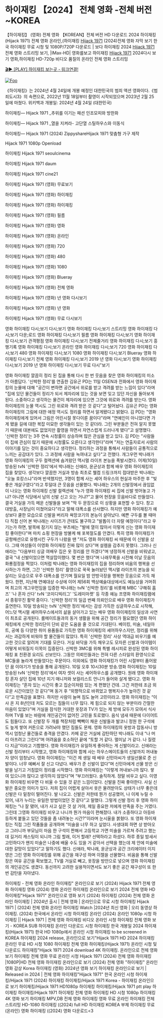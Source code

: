 # 하이재킹 【2024】 전체 영화 -전체 버전 ~KOREA

【하이재킹】 (영화) 전체 영화 【KOREAN】전체 버전 HD 다운로드 2024 하이재킹(Hijack 1971) 전체 영화 온라인,(하이재킹 [Hijack 1971](https://jpflix.cloud/ko/movie/1147710) (2024)전체 영화 자막 보기 한국 하이재킹 무료 시청 및 1080P/720P 다운로드 | 보다 하이재킹 2024 [Hijack 1971](https://jpflix.cloud/ko/movie/1147710)전체 영화 스트리밍 보기, |IMax-HD| 영화를보고 하이재킹 [Hijack 1971](https://jpflix.cloud/ko/movie/1147710) 2024다시 보기 영화,하이재킹 HD-720p 비디오 품질의 온라인 전체 영화 스트리밍


[🎬▶ [PLAY] 하이재킹 보는곳 - 링크연결!](https://jpflix.cloud/ko/movie/1147710)


<a href="https://jpflix.cloud/ko/movie/1147710" rel="nofollow"><img src="https://camo.githubusercontent.com/917e6ed5c302499242165dcc02bdbce85c075fd21b35918eb9c0b771855261b8/68747470733a2f2f7374617469632e7769787374617469632e636f6d2f6d656469612f6232343966395f61646163386637306662336634356238383639313639366337376465313866337e6d76322e676966" alt="Foo" style="max-width: 100%;"></a>


《하이재킹》는 2024년 4월 24일에 개봉 예정인 대한민국의 범죄 액션 영화이다.《범죄도시3》의 속편으로, 2022년 11월 18일부터 촬영이 시작되었으며 2023년 2월 25일에 마쳤다. 위키백과 개봉일: 2024년 4월 24일 (대한민국)

하이재킹— Hijack 1971 _추위를 이기는 패션 인조모피와 방한화

하이재킹— Hijack 1971 _열을 지켜라- 고단열 스틸하우스와 이동식

하이재킹— Hijack 1971 (2024) ZippyshareHijack 1971 맞춤형 가구 제작

Hijack 1971 1080p Openload

하이재킹 Hijack 1971 seoulcinema

하이재킹 Hijack 1971 daum

하이재킹 Hijack 1971 cine21

하이재킹 Hijack 1971 (영화) 무료보기

하이재킹 Hijack 1971 (영화) 하이재킹

하이재킹 Hijack 1971 (영화) 하이재킹

하이재킹 Hijack 1971 (영화) 필름

하이재킹 Hijack 1971 (영화) 영화

하이재킹 Hijack 1971 (영화) 온라인

하이재킹 Hijack 1971 (영화) 720

하이재킹 Hijack 1971 (영화) 480

하이재킹 Hijack 1971 (영화) 1080

하이재킹 Hijack 1971 (영화) Blueray

하이재킹 Hijack 1971 (영화) 전체 영화

하이재킹 Hijack 1971 (영화) 년 영화 다시보기

하이재킹 Hijack 1971 (영화) 년 영화

하이재킹 Hijack 1971 (영화) 무료 다시보기

영화 하이재킹 다시;보기 다시;보기 영화 하이재킹 다시;보기 스트리밍 영화 하이재킹 다시;보기 다운;로드 영화 하이재킹 다시;보기 필름 영화 하이재킹 다시;보기 영화 하이재킹 다시;보기 관객평점 영화 하이재킹 다시;보기 전체줄거리 영화 하이재킹 다시;보기 흥행기록 영화 하이재킹 다시;보기 온라인 영화 하이재킹 다시;보기 720 영화 하이재킹 다시;보기 480 영화 하이재킹 다시;보기 1080 영화 하이재킹 다시;보기 Blueray 영화 하이재킹 다시;보기 전체 영화 하이재킹 다시;보기 2019 년 영화 다시;보기 영화 하이재킹 다시;보기 2019 년 영화 하이재킹 다시;보기 무료 다시"보기

영화 하이재킹 깔끔히 정리 된 집을 통해 다시 한 번 웃음을 찾은 영화 하이재킹의 미소가 아름답다. '신박한 정리'를 연출한 김유곤 PD는 11일 OSEN과 전화에서 영화 하이재킹의 눈물에 대해 "공간이 변하면 공간에서 위로를 받고 격려를 받는 느낌이 있다"라며 "집에 있던 물건들이 정리가 되서 제자리에 있는 것을 보면 잊고 있던 자신을 돌아보게 된다. 소중하다고 생각하는 물건이 제자리에 있으면 그것에 위로와 격려를 받는다. 영화 하이재킹의 눈물 역시도 그린 위로와 격려 받은 것 같다"고 털어놨다. 김유곤 PD는 영화 하이재킹의 그림에 대한 애정 역시도 정리를 하면서 알게됐다고 밝혔다. 김 PD는 "영화 하이재킹에게 있어서 그림은 어린시절 못다이룬 꿈이다"라며 "연예인이 아니었다면 가게 됐을 길에 대한 복잡 미묘한 생각들이 있는 것 같더라. 그린 부분들은 전혀 알지 못했기 때문에 대본에도 없었지만 촬영을 하면서 자연스럽게 드러나게 됐다"고 설명했다. '신박한 정리'는 3주 연속 시청률이 상승하며 많은 관심을 받고 있다. 김 PD는 "사람들이 집에 관심이 많기 때문에 시청률도 오른다고 생각한다"라며 "저는 연출자로서 사람의 이야기를 담는 것이 중요하다고 생각한다. 정리하는 과정을 통해서 사람들이 공통적으로 느끼는 공감대가 있다. 그 과정에 사람을 녹여내고 싶다"고 전했다. 개그우먼 박나래가 영화 하이재킹의 구두 컬렉션에 숨겨왔던 맥시멀 라이프 본능을 폭발시켰다. 어제(10일) 방송된 tvN '신박한 정리'에서 박나래는 신애라, 윤균상과 함께 배우 영화 하이재킹의 집을 찾았다. 생각보다 깔끔한 거실과 방송 최초로 웰컴 드링크까지 접대받은 박나래는 "오늘 호캉스냐"라며 반색했지만, 3명이 함께 사는 셰어 하우스의 현실과 마주한 후 "빛 좋은 개살구였다"라고 투덜대 큰 웃음을 선물했다. 박나래는 2개의 신발장에서 끊임없이 나오는 영화 하이재킹 신발 컬렉션에 "누가 영화 하이재킹 씨 집에 신발 벗어놓고 가냐? 아니면 식당에서 남의 신발 신고 오는 거냐?"고 물어 현장을 웃음바다로 만들었다. 결국 거실을 가득 메운 신발들을 보며 "딱 두 문장으로 이 상황을 표현할 수 있다. 창고 대방출, 사장님이 미쳤어요다"라고 말해 대폭소를 선사했다. 하지만 영화 하이재킹가 예상보다 쿨한 모습으로 신발을 버리자 욕망코기의 본능이 살아났다. 예쁜 구두를 볼 때마다 직접 신어 본 박나래는 사이즈가 큰데도 불구하고 "발톱이 더 자랄 예정이다"라고 우기는가 하면, 발목에 잠기지 않는 부츠에는 "발에 열이 많아서 이렇게 신는 영화 하이재킹 좋아한다"며 마치 쇼핑 현장을 방불케 해 포복절도를 안겼다. 특히 영화 하이재킹가 공항패션으로 유행시킨 구두가 나왔을 땐 "저도 영화 하이재킹 씨 때문에 이 신발을 샀다. 그때 여성들이 이영화 하이재킹 진짜 많이 샀다"며 설렘을 감추지 못했다. 그러나 신애라는 "다음부터 싱글 여배우 집은 옷 정리를 안 하겠다"며 냉정하게 신발을 비워냈고, 결국 "내 신발이었으면 멱살잡이했다. 몇 번은 했다"며 나래무룩을 시전해 이날 웃음의 화룡점정을 찍었다. 이처럼 박나래는 영화 하이재킹의 집을 정리하며 비움의 행복을 선사하는가 하면, 그간 '신박한 정리' 촬영으로 꾹꾹 눌러놨던 맥시멀 라이프의 본능을 되살리는 모습으로 우주 대폭소를 안기며 월요일 밤 안방극장을 행복한 웃음으로 가득 채웠다. 한편, 지난해 연예대상 수상에 이어 제56회 백상예술대상에서도 예능상을 거머쥐며 최고의 개그우먼임을 입증한 박나래는 tvN '신박한 정리'를 비롯해 MBC '구해줘 홈즈' '나 혼자 산다' tvN '코미디빅리그' '도레미마켓' 등 각종 예능 프영화 하이재킹램에서 종횡무진 활약 중이다. '신박한 정리'의 일곱 번째 의뢰인으로 배우 영화 하이재킹가 출연한다. 10일 방송되는 tvN '신박한 정리'에서는 감성 가득한 싱글하우스로 시작해, 어느덧 맥시멀 셰어하우스에서의 삶을 살아가고 있는 배우 영화 하이재킹의 일상과 사연이 최초로 공개된다. 룸메이트들과의 동거 생활을 위해 공간 정리가 필요했던 영화 하이재킹에게 신박한 정리단이 단비 같은 도움을 줄 것으로 기대된다. 베이킹, 미술, 네일아트, 공예 등 다양한 취미 용품들로 가득한 영화 하이재킹의 셰어하우스지만, 정리를 위해서는 과감하게 비워야 할 물건들이 많았다. 특히 '신박한 정리' 사상 역대급 비우기를 예고한 것으로 알려져 기대를 모은다. 거실 바닥을 가득 채우고도 모자른 신발과 아이템이 어떻게 비워질지 이목이 집중된다. 신박한 3MC를 위해 특별 레시피로 완성된 영화 하이재킹 표 친환경 요리도 선보인다. 그동안 의뢰인들과는 전혀 다른 스타일의 환영식으로 MC들을 놀라게 만들었다는 후문이다. 이외에도 영화 하이재킹가 어린 시절부터 품어왔던 꿈 이야기가 방송을 통해 공개된다. 10일 오후 10시30분 방송.영화 하이재킹는 10일 방송된 tvN ‘신박한 정리’에서 여자 셋이 사는 셰어하우스를 공개했다. 원래 영화 하이재킹 혼자 살던 집에 10년 지기 매니저와 보컬리스트 언니가 들어와 살게 됐다고. 영화 하이재킹는 “혼자 있는 시간이 좋고 집순이처럼 있는 게 편했던 건데. 그건 저한테 조금 외로운 시간이었던 것 같다”며 동거 후 “외향적으로 바뀌었고 행복지수가 높아진 것 같다”고 만족감을 표했다. 하지만 사람이 늘며 짐도 늘어 고민이라고. 영화 하이재킹는 “이사 온 지 8년인데 저도 모르는 짐들이 너무 많다. 제 힘으로 되지 않는 부분이라 간절한 마음이 있었다”며 거실을 잠식한 거대한 옷장과 TV가 있는 제 방에 모두가 모여서 식사하며 TV를 보는 바람에 개인공간이 없어진 고민을 토로했다. 음식 냄새 때문에 다이어트도 힘들다고. 또 신발장 두 개를 책장처럼 빽빽이 채운 신발들과 발코니 정원 한 구석에도 높게 쌓여 커튼으로 가려놔야 했던 짐들도 문제. 영화 하이재킹의 옷방과 잡동사니 방 역시 엄청난 물건들로 충격을 안겼다. 카페 같은 거실에 감탄하던 박나래도 이내 “나 머리 아프려고 그린다”며 어려움을 호소하던 끝에 “토할 거 같다. 멀미날 거 같다. 나 질렸다 지금”이라고 기함했다. 영화 하이재킹가 유일하게 좋아하는 게 신발이라고. 신애라는 신발 정리부터 시작했고, 영화 하이재킹와 함께 사는 하우스메이트들의 신발까지 꺼내놓자 양이 엄청났다. 영화 하이재킹는 “이건 제 생일 때 배우 신민아씨가 생일선물로 준 신발이다. 너무 예뻐서 잘 신고 다녔다. 배우가 준 신발이 없다”며 신민아에게 선물 받은 신발을 남기고 거침없이 정리를 시작했다. 영화 하이재킹는 “이렇게 꺼내보니까 많다. 쌓여 있으니까 많다고 생각하지 않았다”며 “부끄러웠다. 솔직하게. 정말 비우고 싶다. 이영화 하이재킹 비우면 다 비울 수 있을 것 같은 느낌이었다. 신발을 진짜 좋아한다. 사실 신발은 중요한 의미가 있다. 저희 집이 어렵게 살아서 옷은 물려받아도 상태가 너무 좋은데 신발은 다 밑창이 떨어진다. 발 나오고. 신발은 저한테 뭔가 성공했어, 나 이제 누릴 수 있어, 내가 누리는 유일한 방법이었던 것 같다”고 말했다. 그렇게 신발 정리 후 영화 하이재킹는 “나 잘 됐어, 내가 사고 싶은 것 살 거야, 제일 중요한 저에게 만족을 주는 거였다. 그린데 그영화 하이재킹 비우고 나니까 뭔가 마음이 편해졌다. 내가 소중하다고 아등바등하게 붙들고 있던 것들을 좀 내려놓는 시간?”이라며 눈시울을 붉혔다. 또 영화 하이재킹는 직접 그린 작품들을 공개하며 “미술을 너무 하고 싶었다. 사생대회 하면 상 받아오고 그러니까 부모님이 마음 한 구석이 짠해서 고등학교 가면 미술을 가르쳐 주려고 했는데 길거리 캐스팅이 되니까 그림 할래, 이거 할래? 선택하라고 하셨다. 하루 종일 밤새서 고민하다가 왠지 미술은 나중에 배울 수도 있을 거 같아서 선택을 했는데 제 안에 미술에 대한 갈망이 있었다”고 말하기도 했다. 신애라, 박나래, 윤균상과 공간 크리에이터 이지영은 그린 영화 하이재킹를 위해 공간을 재구성 하며 이젤을 선물했다. 비움을 통해 신발장은 여유 공간을 확보했고, TV를 거실로 빼고, 옷장을 방안으로 넣으며 영화 하이재킹의 개인공간도 생겼다. 동선까지 고려한 실용적이면서도 보기 좋은 공간 재구성이 또 한 번 감탄을 자아냈다.

하이재킹 - 전체 영화 온라인 하이재킹" 온라인으로 보기 (2024) Hijack 1971 전체 영화 하이재킹 영화 (2024) 영화 온라인 하이재킹 온라인으로 보기 2024 전체 영화 HD 하이재킹"Hijack 1971" 온라인으로 영화 보기 (2024) 하이재킹 (2024) 전체 영화 온라인 하이재킹 | 2024년 출시 | 전체 영화 | 온라인으로 무료 시청 하이재킹 Hijack 1971 | (2024) 전체 영화 온라인 하이재킹 Watch |2024년 최신 영화 | 오리 동영상 하이재킹. (2024) 한국에서 온라인 시청 하이재킹 온라인 (2024) 온라인 1080p 시청 하이재킹 || Hijack 1971 | 전체 영화 하이재킹 비디오 온라인 시청 하이재킹 전체 영화 보기 - KOREA SUB 하이재킹 온라인 다운로드 시청 하이재킹 한국 개봉일 2024 하이재킹(Hijack 1971) 한국 HD 1080p에서 온라인 시청 하이재킹 to be screened in KOREA 하이재킹 2024 release, 온라인으로 보기"Hijack 1971 HD 2024 하이재킹 온라인 무료 HD 시청 1080 하이재킹 전체 영화 하이재킹(Hijack 1971) 온라인 시청 및 다운로드 하이재킹"Hijack 1971 2024 download 4K 하이재킹. 온라인으로 전체 영화 보기 하이재킹 전체 영화 무료 온라인 시청 Hijack 1971 (2024) 전체 영화 하이재킹 |1080P|HD 전체 영화 하이재킹 온라인으로 보기 (2024) 전체 영화 "하이재킹" 온라인 영화 감상 Korea 하이재킹 (영화) 2024년 영화 보기 하이재킹 온라인으로 보기 | Released in 2024 | 전체 영화 하이재킹"Hijack 1971" 한국 온라인 시청 하이재킹/Hijack 1971 (2024) 하이재킹 하이재킹/Hijack 1971 Korea - 하이재킹 온라인으로 보기 하이재킹/Hijack 1971 HD1080p 하이재킹 하이재킹/Hijack 1971 ptt play 하이재킹 하이재킹/Hijack 1971 하이재킹 전체 영화 하이재킹 HD 시청 1080p 하이재킹 4K 영화 보기 하이재킹 MPV,DB 전체 영화 하이재킹 영화 무료 온라인 하이재킹 전체 스트리밍 HD-1080 하이재킹 ((2024) full HD 하이재킹 KOREA 부제 하이재킹 무료(온라인) 영화 하이재킹 ((2024) 영화 다운로드<3
